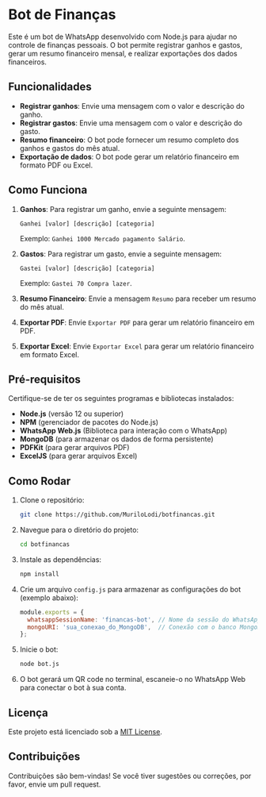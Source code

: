 
# Bot de Finanças

Este é um bot de WhatsApp desenvolvido com Node.js para ajudar no controle de finanças pessoais. O bot permite registrar ganhos e gastos, gerar um resumo financeiro mensal, e realizar exportações dos dados financeiros.

## Funcionalidades

- **Registrar ganhos**: Envie uma mensagem com o valor e descrição do ganho.
- **Registrar gastos**: Envie uma mensagem com o valor e descrição do gasto.
- **Resumo financeiro**: O bot pode fornecer um resumo completo dos ganhos e gastos do mês atual.
- **Exportação de dados**: O bot pode gerar um relatório financeiro em formato PDF ou Excel.

## Como Funciona

1. **Ganhos**: Para registrar um ganho, envie a seguinte mensagem:

   ```
   Ganhei [valor] [descrição] [categoria]
   ```

   Exemplo: `Ganhei 1000 Mercado pagamento Salário`.

2. **Gastos**: Para registrar um gasto, envie a seguinte mensagem:

   ```
   Gastei [valor] [descrição] [categoria]
   ```

   Exemplo: `Gastei 70 Compra lazer`.

3. **Resumo Financeiro**: Envie a mensagem `Resumo` para receber um resumo do mês atual.

4. **Exportar PDF**: Envie `Exportar PDF` para gerar um relatório financeiro em PDF.

5. **Exportar Excel**: Envie `Exportar Excel` para gerar um relatório financeiro em formato Excel.

## Pré-requisitos

Certifique-se de ter os seguintes programas e bibliotecas instalados:

- **Node.js** (versão 12 ou superior)
- **NPM** (gerenciador de pacotes do Node.js)
- **WhatsApp Web.js** (Biblioteca para interação com o WhatsApp)
- **MongoDB** (para armazenar os dados de forma persistente)
- **PDFKit** (para gerar arquivos PDF)
- **ExcelJS** (para gerar arquivos Excel)

## Como Rodar

1. Clone o repositório:

   ```bash
   git clone https://github.com/MuriloLodi/botfinancas.git
   ```

2. Navegue para o diretório do projeto:

   ```bash
   cd botfinancas
   ```

3. Instale as dependências:

   ```bash
   npm install
   ```

4. Crie um arquivo `config.js` para armazenar as configurações do bot (exemplo abaixo):

   ```javascript
   module.exports = {
     whatsappSessionName: 'financas-bot', // Nome da sessão do WhatsApp
     mongoURI: 'sua_conexao_do_MongoDB',  // Conexão com o banco MongoDB
   };
   ```

5. Inicie o bot:

   ```bash
   node bot.js
   ```

6. O bot gerará um QR code no terminal, escaneie-o no WhatsApp Web para conectar o bot à sua conta.

## Licença

Este projeto está licenciado sob a [MIT License](https://opensource.org/licenses/MIT).

## Contribuições

Contribuições são bem-vindas! Se você tiver sugestões ou correções, por favor, envie um pull request.
